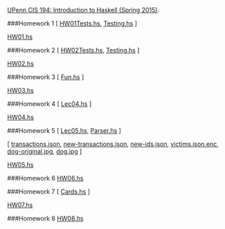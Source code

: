 [UPenn CIS 194: Introduction to Haskell (Spring 2015)](http://www.seas.upenn.edu/~cis194/spring15/).

###Homework 1
[ [HW01Tests.hs](https://github.com/WentaoZero/UPenn-CIS-194-2015/blob/master/Homework_1/HW01Tests.hs),
[Testing.hs](https://github.com/WentaoZero/UPenn-CIS-194-2015/blob/master/Homework_1/Testing.hs) ]

[HW01.hs](https://github.com/WentaoZero/UPenn-CIS-194-2015/blob/master/Homework_1/HW01.hs)

###Homework 2
[ [HW02Tests.hs](https://github.com/WentaoZero/UPenn-CIS-194-2015/blob/master/Homework_2/HW02Tests.hs), [Testing.hs](https://github.com/WentaoZero/UPenn-CIS-194-2015/blob/master/Homework_2/Testing.hs) ]

[HW02.hs](https://github.com/WentaoZero/UPenn-CIS-194-2015/blob/master/Homework_2/HW02.hs)

###Homework 3
[ [Fun.hs](https://github.com/WentaoZero/UPenn-CIS-194-2015/blob/master/Homework_3/Fun.hs) ]

[HW03.hs](https://github.com/WentaoZero/UPenn-CIS-194-2015/blob/master/Homework_3/HW03.hs)

###Homework 4
[ [Lec04.hs](https://github.com/WentaoZero/UPenn-CIS-194-2015/blob/master/Homework_4/Lec04.hs) ]

[HW04.hs](https://github.com/WentaoZero/UPenn-CIS-194-2015/blob/master/Homework_4/HW04.hs)

###Homework 5
[ [Lec05.hs](https://github.com/WentaoZero/UPenn-CIS-194-2015/blob/master/Homework_5/Lec05.hs),  [Parser.hs](https://github.com/WentaoZero/UPenn-CIS-194-2015/blob/master/Homework_5/Parser.hs) ]

[ [transactions.json](https://github.com/WentaoZero/UPenn-CIS-194-2015/blob/master/Homework_5/transactions.json), [new-transactions.json](https://github.com/WentaoZero/UPenn-CIS-194-2015/blob/master/Homework_5/new-transactions.json), [new-ids.json](https://github.com/WentaoZero/UPenn-CIS-194-2015/blob/master/Homework_5/new-ids.json), [victims.json.enc](https://github.com/WentaoZero/UPenn-CIS-194-2015/blob/master/Homework_5/victims.json.enc), [dog-original.jpg](https://github.com/WentaoZero/UPenn-CIS-194-2015/blob/master/Homework_5/dog-original.jpg), [dog.jpg](https://github.com/WentaoZero/UPenn-CIS-194-2015/blob/master/Homework_5/dog.jpg) ]

[HW05.hs](https://github.com/WentaoZero/UPenn-CIS-194-2015/blob/master/Homework_5/HW05.hs)

###Homework 6
[HW06.hs](https://github.com/WentaoZero/UPenn-CIS-194-2015/blob/master/Homework_6/HW06.hs)

###Homework 7
[ [Cards.hs](https://github.com/WentaoZero/UPenn-CIS-194-2015/blob/master/Homework_7/Cards.hs) ]

[HW07.hs](https://github.com/WentaoZero/UPenn-CIS-194-2015/blob/master/Homework_7/HW07.hs)

###Homework 8
[HW08.hs](https://github.com/WentaoZero/UPenn-CIS-194-2015/blob/master/Homework_8/HW08.hs)
